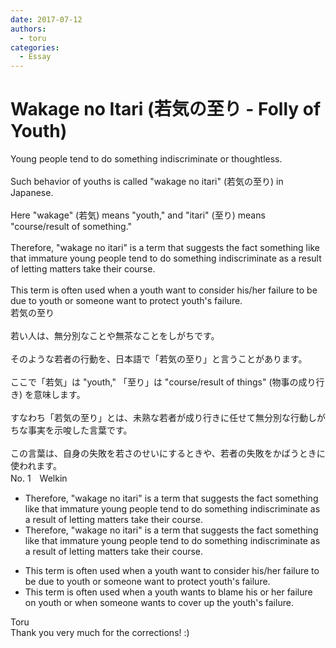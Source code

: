 ```yaml
---
date: 2017-07-12
authors:
  - toru
categories:
  - Essay
---
```


<h1 id="subject_show">Wakage no Itari (若気の至り - Folly of Youth)</h1>
<div class="date" hidden>Jul 12, 2017 16:09</div>
<div id="post"><div id="body_show_ori">
Young people tend to do something indiscriminate or thoughtless.<br/><br/>Such behavior of youths is called "wakage no itari" (若気の至り) in Japanese.<br/><br/>Here "wakage" (若気) means "youth," and "itari" (至り) means "course/result of something."<br/><br/>Therefore, "wakage no itari" is a term that suggests the fact something like that immature young people tend to do something indiscriminate as a result of letting matters take their course.<br/><br/>This term is often used when a youth want to consider his/her failure to be due to youth or someone want to protect youth's failure.
</div></div>

<!-- more -->

<div id="post_ja"><div id="body_show_mo">
若気の至り<br/><br/>若い人は、無分別なことや無茶なことをしがちです。<br/><br/>そのような若者の行動を、日本語で「若気の至り」と言うことがあります。<br/><br/>ここで「若気」は "youth," 「至り」は "course/result of things" (物事の成り行き) を意味します。<br/><br/>すなわち「若気の至り」とは、未熟な若者が成り行きに任せて無分別な行動しがちな事実を示唆した言葉です。<br/><br/>この言葉は、自身の失敗を若さのせいにするときや、若者の失敗をかばうときに使われます。
</div></div>
<div id="block"><div class="first_name"> No. 1　<span class="just_name">Welkin</span></div><div id="block2">
<ul class="correction_field">
<li class="incorrect">Therefore, "wakage no itari" is a term that suggests the fact something like that immature young people tend to do something indiscriminate as a result of letting matters take their course.</li>
<li class="corrected correct">
Therefore, "wakage no itari" is a term that suggests<span class="f_red"><span class="sline"> the fact something like</span></span> that immature young people tend to do something indiscriminate as a result of letting matters take their course.
</li>
</ul>
<ul class="correction_field">
<li class="incorrect">This term is often used when a youth want to consider his/her failure to be due to youth or someone want to protect youth's failure.</li>
<li class="corrected correct">
This term is often used when a youth want<span class="f_red">s</span> <span class="f_blue">to blame his or her failure on youth </span>or <span class="f_blue">when</span> someone want<span class="f_red">s</span> <span class="f_blue">to cover up</span> the youth's failure.
</li>
</ul>
</div><div class="name"><span class="just_name">Toru</span><br>
Thank you very much for the corrections! :)
</div>
</div>
